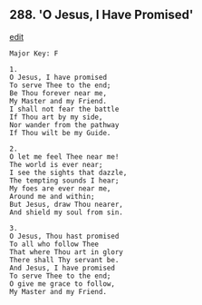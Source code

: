 
## 288.  'O Jesus, I Have Promised'
[edit](https://docs.google.com/document/d/1vyordIpGXBhxWSUOFoLdnkX56ugy55Dj/edit?mode=html)



    Major Key: F

    1.
    O Jesus, I have promised 
    To serve Thee to the end; 
    Be Thou forever near me, 
    My Master and my Friend. 
    I shall not fear the battle 
    If Thou art by my side, 
    Nor wander from the pathway 
    If Thou wilt be my Guide. 

    2.
    O let me feel Thee near me! 
    The world is ever near; 
    I see the sights that dazzle, 
    The tempting sounds I hear; 
    My foes are ever near me, 
    Around me and within; 
    But Jesus, draw Thou nearer, 
    And shield my soul from sin. 

    3.
    O Jesus, Thou hast promised 
    To all who follow Thee 
    That where Thou art in glory 
    There shall Thy servant be. 
    And Jesus, I have promised 
    To serve Thee to the end; 
    O give me grace to follow, 
    My Master and my Friend.
